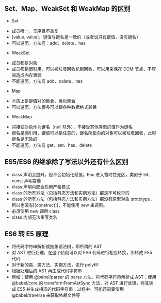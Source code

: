 ## Set、Map、WeakSet 和 WeakMap 的区别

- Set

* 成员唯一、无序且不重复
* [value, value]，键值与键名是一致的（或者说只有键值，没有键名）
* 可以遍历，方法有：add、delete、has

- WeakSet

* 成员都是对象
* 成员都是弱引用，可以被垃圾回收机制回收，可以用来保存 DOM 节点，不容易造成内存泄漏
* 不能遍历，方法有 add、delete、has

- Map

* 本质上是键值对的集合，类似集合
* 可以遍历，方法很多可以跟各种数据格式转换

- WeakMap

* 只接受对象作为键名（null 除外），不接受其他类型的值作为键名
* 键名是弱引用，键值可以是任意的，键名所指向的对象可以被垃圾回收，此时键名是无效的
* 不能遍历，方法有 get、set、has、delete

## ES5/ES6 的继承除了写法以外还有什么区别

- class 声明会提升，但不会初始化赋值。Foo 进入暂时性死区，类似于 let、const 声明变量
- class 声明内部会启用严格模式
- class 的所有方法（包括静态方法和实例方法）都是不可枚举的
- class 的所有方法（包括静态方法和实例方法）都没有原型对象 prototype，所以也没有[[construct]]，不能使用 new 来调用。
- 必须使用 new 调用 class
- class 内部无法重写类名

## ES6 转 E5 原理

- 将代码字符串解析成抽象语法树，即所谓的 AST
- 对 AST 进行处理，在这个阶段可以对 ES6 代码进行相应转换，即转成 ES5 代码
- 对于新的类、类方法，实例方法，进行 polyfill
- 根据处理后的 AST 再生成代码字符串
- 例如：使用 @babel/parser 的 parse 方法，将代码字符串解析成 AST；使用 @babel/core 的 transformFromAstSync 方法，对 AST 进行处理，将其转成 ES5 并生成相应的代码字符串；过程中，可能还需要使用 @babel/traverse 来获取依赖文件等
